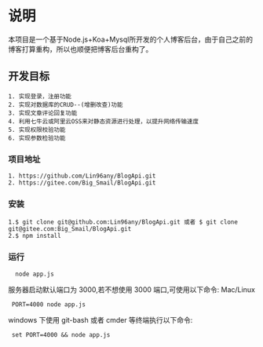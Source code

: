 # 说明

 本项目是一个基于Node.js+Koa+Mysql所开发的个人博客后台，由于自己之前的博客打算重构，所以也顺便把博客后台重构了。

## 开发目标  

    1. 实现登录，注册功能  
    2. 实现对数据库的CRUD--(增删改查)功能
    3. 实现文章评论回复功能
    4. 利用七牛云或阿里云OSS来对静态资源进行处理，以提升网络传输速度
    5. 实现权限校验功能
    6. 实现参数检验功能

### 项目地址

    1. https://github.com/Lin96any/BlogApi.git
    2. https://gitee.com/Big_Smail/BlogApi.git

### 安装

    1.$ git clone git@github.com:Lin96any/BlogApi.git 或者 $ git clone git@gitee.com:Big_Smail/BlogApi.git
    2.$ npm install

### 运行

```shell
  node app.js
```

服务器启动默认端口为 3000,若不想使用 3000 端口,可使用以下命令: Mac/Linux

```shell
 PORT=4000 node app.js
```

windows 下使用 git-bash 或者 cmder 等终端执行以下命令:

```shell
 set PORT=4000 && node app.js
```